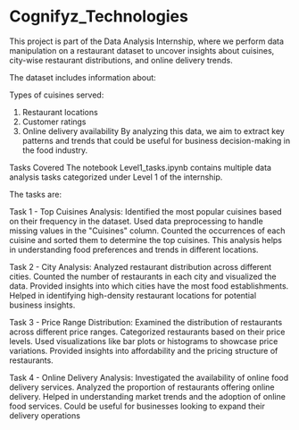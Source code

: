 # Cognifyz_Technologies
This project is part of the Data Analysis Internship, where we perform data manipulation on a restaurant dataset to uncover insights about cuisines, city-wise restaurant distributions, and online delivery trends.

The dataset includes information about:

Types of cuisines served:
1) Restaurant locations
2) Customer ratings
3) Online delivery availability
By analyzing this data, we aim to extract key patterns and trends that could be useful for business decision-making in the food industry.

Tasks Covered
The notebook Level1_tasks.ipynb contains multiple data analysis tasks categorized under Level 1 of the internship. 

The tasks are:

Task 1 - Top Cuisines Analysis:
Identified the most popular cuisines based on their frequency in the dataset.
Used data preprocessing to handle missing values in the "Cuisines" column.
Counted the occurrences of each cuisine and sorted them to determine the top cuisines.
This analysis helps in understanding food preferences and trends in different locations.

Task 2 - City Analysis:
Analyzed restaurant distribution across different cities.
Counted the number of restaurants in each city and visualized the data.
Provided insights into which cities have the most food establishments.
Helped in identifying high-density restaurant locations for potential business insights.

Task 3 - Price Range Distribution:
Examined the distribution of restaurants across different price ranges.
Categorized restaurants based on their price levels.
Used visualizations like bar plots or histograms to showcase price variations.
Provided insights into affordability and the pricing structure of restaurants.

Task 4 - Online Delivery Analysis:
Investigated the availability of online food delivery services.
Analyzed the proportion of restaurants offering online delivery.
Helped in understanding market trends and the adoption of online food services.
Could be useful for businesses looking to expand their delivery operations

